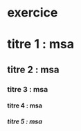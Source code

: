 # exercice


# titre 1 : msa
## titre 2 : msa
### titre 3 : msa
#### titre 4 : msa
##### titre 5 : msa